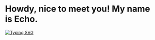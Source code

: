 # Howdy, nice to meet you! My name is Echo.

[![Typing SVG](https://readme-typing-svg.demolab.com/?lines=First+line+of+text;Second+line+of+text)](https://git.io/typing-svg)
